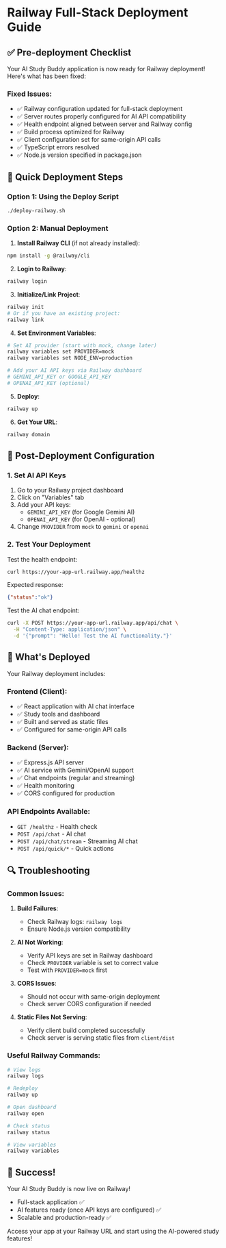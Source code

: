 # Railway Full-Stack Deployment Guide

## ✅ Pre-deployment Checklist

Your AI Study Buddy application is now ready for Railway deployment! Here's what has been fixed:

### Fixed Issues:
- ✅ Railway configuration updated for full-stack deployment
- ✅ Server routes properly configured for AI API compatibility  
- ✅ Health endpoint aligned between server and Railway config
- ✅ Build process optimized for Railway
- ✅ Client configuration set for same-origin API calls
- ✅ TypeScript errors resolved
- ✅ Node.js version specified in package.json

## 🚀 Quick Deployment Steps

### Option 1: Using the Deploy Script
```bash
./deploy-railway.sh
```

### Option 2: Manual Deployment

1. **Install Railway CLI** (if not already installed):
```bash
npm install -g @railway/cli
```

2. **Login to Railway**:
```bash
railway login
```

3. **Initialize/Link Project**:
```bash
railway init
# Or if you have an existing project:
railway link
```

4. **Set Environment Variables**:
```bash
# Set AI provider (start with mock, change later)
railway variables set PROVIDER=mock
railway variables set NODE_ENV=production

# Add your AI API keys via Railway dashboard
# GEMINI_API_KEY or GOOGLE_API_KEY
# OPENAI_API_KEY (optional)
```

5. **Deploy**:
```bash
railway up
```

6. **Get Your URL**:
```bash
railway domain
```

## 🔧 Post-Deployment Configuration

### 1. Set AI API Keys
1. Go to your Railway project dashboard
2. Click on "Variables" tab
3. Add your API keys:
   - `GEMINI_API_KEY` (for Google Gemini AI)
   - `OPENAI_API_KEY` (for OpenAI - optional)
4. Change `PROVIDER` from `mock` to `gemini` or `openai`

### 2. Test Your Deployment

Test the health endpoint:
```bash
curl https://your-app-url.railway.app/healthz
```

Expected response:
```json
{"status":"ok"}
```

Test the AI chat endpoint:
```bash
curl -X POST https://your-app-url.railway.app/api/chat \
  -H "Content-Type: application/json" \
  -d '{"prompt": "Hello! Test the AI functionality."}'
```

## 🎯 What's Deployed

Your Railway deployment includes:

### Frontend (Client):
- ✅ React application with AI chat interface
- ✅ Study tools and dashboard
- ✅ Built and served as static files
- ✅ Configured for same-origin API calls

### Backend (Server):
- ✅ Express.js API server
- ✅ AI service with Gemini/OpenAI support
- ✅ Chat endpoints (regular and streaming)
- ✅ Health monitoring
- ✅ CORS configured for production

### API Endpoints Available:
- `GET /healthz` - Health check
- `POST /api/chat` - AI chat
- `POST /api/chat/stream` - Streaming AI chat
- `POST /api/quick/*` - Quick actions

## 🔍 Troubleshooting

### Common Issues:

1. **Build Failures**:
   - Check Railway logs: `railway logs`
   - Ensure Node.js version compatibility

2. **AI Not Working**:
   - Verify API keys are set in Railway dashboard
   - Check `PROVIDER` variable is set to correct value
   - Test with `PROVIDER=mock` first

3. **CORS Issues**:
   - Should not occur with same-origin deployment
   - Check server CORS configuration if needed

4. **Static Files Not Serving**:
   - Verify client build completed successfully
   - Check server is serving static files from `client/dist`

### Useful Railway Commands:
```bash
# View logs
railway logs

# Redeploy
railway up

# Open dashboard
railway open

# Check status
railway status

# View variables
railway variables
```

## 🎉 Success!

Your AI Study Buddy is now live on Railway! 

- Full-stack application ✅
- AI features ready (once API keys are configured) ✅
- Scalable and production-ready ✅

Access your app at your Railway URL and start using the AI-powered study features!
